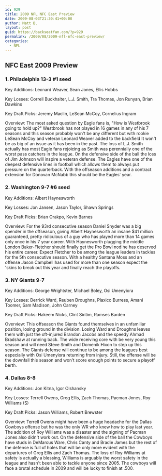 ```yaml
---
id: 929
title: 2009 NFL NFC East Preview
date: 2009-08-03T21:30:41+00:00
author: Matt B.
layout: post
guid: https://backseatfan.com/?p=929
permalink: /2009/08/2009-nfl-nfc-east-preview/
categories:
  - NFL
---
```


<div class="entry">
  <h2>
    NFC East 2009 Preview
  </h2>

  <h3>
    <strong>1. Philadelphia 13-3 #1 seed</strong>
  </h3>

  <p>
    Key Additions: Leonard Weaver, Sean Jones, Ellis Hobbs
  </p>

  <p>
    Key Losses: Correll Buckhalter, L.J. Smith, Tra Thomas, Jon Runyan, Brian Dawkins
  </p>

  <p>
    Key Draft Picks: Jeremy Maclin, LeSean McCoy, Cornelius Ingram
  </p>

  <p>
    Overview: The most asked question by Eagle fans is, "How is Westbrook going to hold up?" Westbrook has not played in 16 games in any of his 7 seasons and this season probably won't be any different but with rookie LeSean McCoy and veteran Leonard Weaver added to the backfield It won't be as big of an issue as it has been in the past. The loss of L.J. Smith actually has most Eagle fans rejoicing as Smith was perennially one of the worst pass catchers in the league. On the defensive side of the ball the loss of Jim Johnson will inspire a veteran defense. The Eagles have one of the deepest defensive lines in football which allows them to always put pressure on the quarterback. With the offseason additions and a contract extension for Donovan McNabb this should be the Eagles' year.
  </p>

  <h3>
    2. Washington 9-7 #6 seed
  </h3>

  <p>
    Key Additions: Albert Haynesworth
  </p>

  <p>
    Key Losses: Jon Jansen, Jason Taylor, Shawn Springs
  </p>

  <p>
    Key Draft Picks: Brian Orakpo, Kevin Barnes
  </p>

  <p>
    Overview: For the 93rd consecutive season Daniel Snyder was a big spender in the offseason, giving Albert Haynesworth an insane $41 million guaranteed, pretty ridiculous of a guy who has played more than 14 games only once in his 7 year career. With Haynesworth plugging the middle London Baker-Fletcher should finally get the Pro Bowl nod he has deserved his entire career. Expect Fletcher to be among the league leaders in tackles for the 5th consecutive season. With a healthy Santana Moss and an offense Jason Campbell has used for more than one season expect the 'skins to break out this year and finally reach the playoffs.
  </p>

  <h3>
    3. NY Giants 9-7
  </h3>

  <p>
    Key Additions: George Wrightster, Michael Boley, Osi Umenyiora
  </p>

  <p>
    Key Losses: Derrick Ward, Reuben Droughns, Plaxico Burress, Amani Toomer, Sam Madison, John Carney
  </p>

  <p>
    Key Draft Picks: Hakeem Nicks, Clint Sintim, Ramses Barden
  </p>

  <p>
    Overview: This offseason the Giants found themselves in an unfamiliar position, losing ground in the division. Losing Ward and Droughns leaves them with just the oft-injured Brandon Jacobs and the speedy Ahmad Bradshaw at running back. The wide receiving core with be very young this season and will need Steve Smith and Domenik Hixon to step up this season. The Giants defense will continue to be among the leagues best especially with Osi Umenyiora returning from injury. Still, the offense will be the downfall this season and won't score enough points to secure a playoff berth.
  </p>

  <h3>
    4. Dallas 8-8
  </h3>

  <p>
    Key Additions: Jon Kitna, Igor Olshansky
  </p>

  <p>
    Key Losses: Terrell Owens, Greg Ellis, Zach Thomas, Pacman Jones, Roy Williams (S)
  </p>

  <p>
    Key Draft Picks: Jason Williams, Robert Brewster
  </p>

  <p>
    Overview: Terrell Owens might have been a huge headache for the Dallas Cowboys offense but he was the only WR who knew how to play last year. The addition of Roy Williams was a disaster and the signing of Pacman Jones also didn't work out. On the defensive side of the ball the Cowboys have studs in DeMarcus Ware, Chris Canty and Bradie James but the rest of the defense is full of holes that will be only more evident with the departures of Greg Ellis and Zach Thomas. The loss of Roy Williams at safety is actually a blessing, Williams is arguably the worst safety in the league and hasn't been able to tackle anyone since 2005. The cowboys will face a brutal schedule in 2009 and will be lucky to finish at .500.
  </p>
</div>
